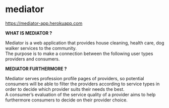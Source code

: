 # mediator
https://mediator-app.herokuapp.com

<b>WHAT IS MEDIATOR ?</b>

Mediator is a web application that provides house cleaning, health care, dog walker services to the community.<br />
The purpose is to make a connection between the following user types providers and consumers.

<b>MEDIATOR FURTHERMORE ?</b>

Mediator serves profession profile pages of providers, so potential consumers will be able to filter the providers according to service types in order to decide which provider suits their needs the best.<br />
A consumer’s evaluation of the service quality of a provider aims to help furthermore consumers to decide on their provider choice. 

